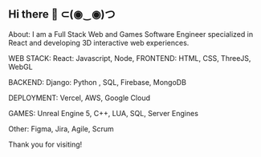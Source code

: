 ## Hi there 👋 ⊂(◉‿◉)つ
About:
I am a Full Stack Web and Games Software Engineer specialized in React and developing 3D interactive web experiences.


WEB STACK:
React: Javascript, Node, 
FRONTEND: HTML, CSS, ThreeJS, WebGL

BACKEND: Django: Python , SQL, Firebase, MongoDB

DEPLOYMENT: Vercel, AWS, Google Cloud



GAMES:
Unreal Engine 5, C++, LUA, SQL, Server Engines

Other:
Figma, Jira, Agile, Scrum


Thank you for visiting! 

<!--

TODO: CERTIFICATIONS

**jasonygodfrey/jasonygodfrey** is a ✨ _special_ ✨ repository because its `README.md` (this file) appears on your GitHub profile.

Here are some ideas to get you started:

- 🔭 I’m currently working on ...
- 🌱 I’m currently learning ...
- 👯 I’m looking to collaborate on ...
- 🤔 I’m looking for help with ...
- 💬 Ask me about ...
- 📫 How to reach me: ...
- 😄 Pronouns: ...
- ⚡ Fun fact: ...
-->
